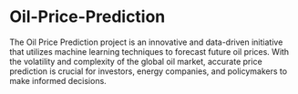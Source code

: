 # Oil-Price-Prediction
The Oil Price Prediction project is an innovative and data-driven initiative that utilizes machine learning techniques to forecast future oil prices. With the volatility and complexity of the global oil market, accurate price prediction is crucial for investors, energy companies, and policymakers to make informed decisions.
